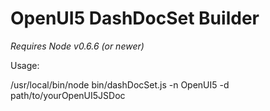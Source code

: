 OpenUI5 DashDocSet Builder
==========================
*Requires Node v0.6.6 (or newer)*

Usage:

/usr/local/bin/node bin/dashDocSet.js -n OpenUI5 -d path/to/yourOpenUI5JSDoc
